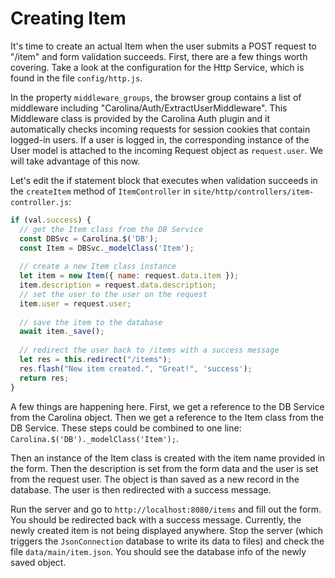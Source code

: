 
# Creating Item

It's time to create an actual Item when the user submits a POST request to 
"/item" and form validation succeeds. First, there are a few things 
worth covering. Take a look at the configuration for the Http Service, which 
is found in the file `config/http.js`.

In the property `middleware_groups`, the browser group contains a list of 
middleware including "Carolina/Auth/ExtractUserMiddleware". This Middleware 
class is provided by the Carolina Auth plugin and it automatically checks 
incoming requests for session cookies that contain logged-in users. If 
a user is logged in, the corresponding instance of the User model is attached 
to the incoming Request object as `request.user`. We will take advantage of this
now.

Let's edit the if statement block that executes when validation succeeds in 
the `createItem` method of `ItemController` in 
`site/http/controllers/item-controller.js`:

```javascript
if (val.success) {
  // get the Item class from the DB Service
  const DBSvc = Carolina.$('DB');
  const Item = DBSvc._modelClass('Item');
  
  // create a new Item class instance
  let item = new Item({ name: request.data.item });
  item.description = request.data.description;
  // set the user to the user on the request
  item.user = request.user;
  
  // save the item to the database
  await item._save();
  
  // redirect the user back to /items with a success message
  let res = this.redirect("/items");
  res.flash("New item created.", "Great!", 'success');
  return res;
}
```

A few things are happening here. First, we get a reference to the DB Service 
from the Carolina object. Then we get a reference to the Item class from the 
DB Service. These steps could be combined to one line:
`Carolina.$('DB')._modelClass('Item');`.

Then an instance of the Item class is created with the item name provided
in the form. Then the description is set from the form data and the user is
set from the request user. The object is than saved as a new record in the 
database. The user is then redirected with a success message.

Run the server and go to `http://localhost:8080/items` and fill out the form.
You should be redirected back with a success message. Currently, the newly
created item is not being displayed anywhere. Stop the server 
(which triggers the `JsonConnection` database to write its data to files)
and check the file `data/main/item.json`. You should see the database info 
of the newly saved object.